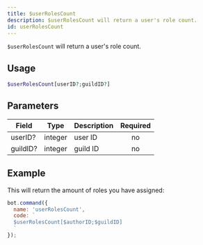 ```yaml
---
title: $userRolesCount 
description: $userRolesCount will return a user's role count.
id: userRolesCount
---
```


`$userRolesCount` will return a user's role count.

## Usage

```php
$userRolesCount[userID?;guildID?]
```

## Parameters 


| Field     | Type    | Description                                        | Required |
|-----------|---------|----------------------------------------------------| :------: |
| userID?    | integer  | user ID                             | no      |
| guildID?    | integer  | guild ID                             | no      |


## Example

This will return the amount of roles you have assigned:

```javascript
bot.command({
  name: 'userRolesCount',
  code: `
  $userRolesCount[$authorID;$guildID]
  `
});
```
